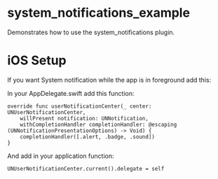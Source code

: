 # system_notifications_example

Demonstrates how to use the system_notifications plugin.

# iOS Setup

If you want System notification while the app is in foreground add this:

In your AppDelegate.swift add this function:
```
override func userNotificationCenter(_ center: UNUserNotificationCenter,
    willPresent notification: UNNotification,
    withCompletionHandler completionHandler: @escaping (UNNotificationPresentationOptions) -> Void) {
    completionHandler([.alert, .badge, .sound])
}
```

And add in your application function:
```
UNUserNotificationCenter.current().delegate = self
```